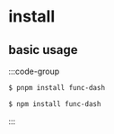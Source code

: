 # install

## basic usage

:::code-group

```sh [pnpm]
$ pnpm install func-dash
```

```sh [npm]
$ npm install func-dash
```
:::
